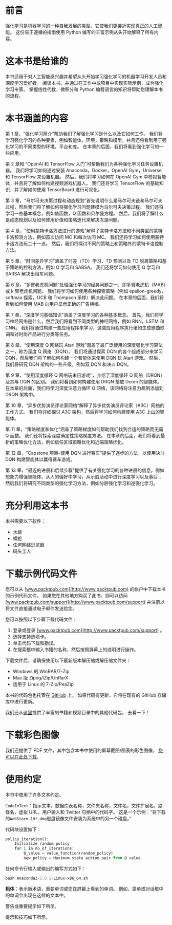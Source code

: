# 前言

强化学习是机器学习的一种自我发展的类型，它使我们更接近实现真正的人工智能。 这份易于遵循的指南使用 Python 编写的丰富示例从头开始解释了所有内容。

# 这本书是给谁的

本书适用于对人工智能感兴趣并希望从头开始学习强化学习的机器学习开发人员和深度学习爱好者。 阅读本书，并通过在工作中或项目中实现实际示例，成为强化学习专家。 掌握线性代数，微积分和 Python 编程语言的知识将帮助您理解本书的流程。

# 本书涵盖的内容

第 1 章，“强化学习简介”帮助我们了解强化学习是什么以及它如何工作。 我们将学习强化学习的各种要素，例如智能体，环境，策略和模型，并且还将看到用于强化学习的不同类型的环境，平台和库。 在本章的后面，我们将看到强化学习的一些应用。

第 2 章和 “OpenAI 和 TensorFlow 入门”可帮助我们为各种强化学习任务设置机器。 我们将学习如何通过安装 Anaconda，Docker，OpenAI Gym，Universe 和 TensorFlow 来设置机器。 然后，我们将学习如何在 OpenAI Gym 中模拟智能体，并且将了解如何构建视频游戏机器人。 我们还将学习 TensorFlow 的基础知识，并了解如何使用 TensorBoard 进行可视化。

第 3 章，“马尔可夫决策过程和动态规划”首先说明什么是马尔可夫链和马尔可夫过程，然后我们将了解如何将强化学习问题建模为马尔可夫决策过程。 我们还将学习一些基本概念，例如值函数，Q 函数和贝尔曼方程。 然后，我们将了解什么是动态规划以及如何使用价值和策略迭代来解决冻湖问题。

第 4 章，“使用蒙特卡洛方法进行的游戏”解释了蒙特卡洛方法和不同类型的蒙特卡洛预测方法，例如首次访问 MC 和每次访问 MC。 我们还将学习如何使用蒙特卡洛方法玩二十一点。 然后，我们将探讨不同的策略上和策略外的蒙特卡洛控制方法。

第 5 章，“时间差异学习”涵盖了时差（TD）学习，TD 预测以及 TD 脱离策略和基于策略的控制方法，例如 Q 学习和 SARSA。 我们还将学习如何使用 Q 学习和 SARSA 解决出租车问题。

第 6 章，“多臂老虎机问题”处理强化学习的经典问题之一，即多臂老虎机（MAB）或 k 臂老虎机问题。 我们将学习如何使用各种探索策略（例如 epsilon-greedy，softmax 探索，UCB 和 Thompson 采样）解决此问题。 在本章的后面，我们将看到如何使用 MAB 向用户显示正确的广告横幅。

第 7 章，“深度学习基础知识”涵盖了深度学习的各种基本概念。 首先，我们将学习神经网络是什么，然后我们将看到不同类型的神经网络，例如 RNN，LSTM 和 CNN。 我们将通过构建一些应用程序来学习，这些应用程序执行诸如生成歌曲歌词和对时尚产品进行分类等任务。

第 8 章，“使用深度 Q 网络玩 Atari 游戏”涵盖了最广泛使用的深度强化学习算法之一，称为深度 Q 网络（DQN）。 我们将通过探索 DQN 的各个组成部分来学习 DQN，然后我们将了解如何构建一个智能体来使用 DQN 玩 Atari 游戏。 然后，我们将研究 DQN 架构的一些升级，例如双 DQN 和决斗 DQN。

第 9 章，“使用深度循环 Q 网络玩末日游戏”，介绍了深度循环 Q 网络（DRQN）及其与 DQN 的区别。 我们将看到如何构建使用 DRQN 播放 Doom 的智能体。 在本章的后面，我们将学习深度注意力循环 Q 网络，该网络将注意力机制添加到 DRQN 架构中。

第 10 章，“异步优势演员评论家网络”解释了异步优势演员评论家（A3C）网络的工作方式。 我们将详细探讨 A3C 架构，然后将学习如何构建使用 A3C 上山的智能体。

第 11 章，“策略梯度和优化”涵盖了策略梯度如何帮助我们找到合适的策略而无需 Q 函数。 我们还将探索深度确定性策略梯度方法。 在本章的后面，我们将看到最新的策略优化方法，例如信任区域策略优化和近端策略优化。

第 12 章，“Capstone 项目–使用 DQN 进行赛车”提供了逐步的方法，以使用决斗 DQN 构建智能体以赢得赛车游戏。

第 13 章，“最近的进展和后续步骤”提供了有关强化学习的各种进展的信息，例如想象力增强智能体，从人的偏好中学习，从示威活动中进行深度学习以及事后 ，然后我们将研究不同类型的强化学习方法，例如分层强化学习和逆强化学习。

# 充分利用这本书

本书需要以下软件：

*   水蟒
*   蟒蛇
*   任何网络浏览器
*   码头工人

# 下载示例代码文件

您可以从 [www.packtpub.com](http://www.packtpub.com) 的帐户中下载本书的示例代码文件。 如果您在其他地方购买了此书，则可以访问 [www.packtpub.com/support](http://www.packtpub.com/support) 并注册以将文件直接通过电子邮件发送给您。

您可以按照以下步骤下载代码文件：

1.  登录或登录 [www.packtpub.com](http://www.packtpub.com/support) 。
2.  选择支持选项卡。
3.  单击代码下载和勘误。
4.  在搜索框中输入书籍的名称，然后按照屏幕上的说明进行操作。

下载文件后，请确保使用以下最新版本解压缩或解压缩文件夹：

*   Windows 的 WinRAR/7-Zip
*   Mac 版 Zipeg/iZip/UnRarX
*   适用于 Linux 的 7-Zip/PeaZip

本书的代码包也托管在 [GitHub](https://github.com/PacktPublishing/Hands-On-Reinforcement-Learning-with-Python) 上。 如果代码有更新，它将在现有的 GitHub 存储库中进行更新。

我们还从[这里](https://github.com/PacktPublishing/)提供了丰富的书籍和视频目录中的其他代码包。 去看一下！

# 下载彩色图像

我们还提供了 PDF 文件，其中包含本书中使用的屏幕截图/图表的彩色图像。 [您可以在此处下载](http://www.packtpub.com/sites/default/files/downloads/Bookname_ColorImages.pdf)。

# 使用约定

本书中使用了许多文本约定。

`CodeInText`：指示文本，数据库表名称，文件夹名称，文件名，文件扩展名，路径名，虚拟 URL，用户输入和 Twitter 句柄中的代码字。 这是一个示例：“将下载的`WebStorm-10*.dmg`磁盘镜像文件安装为系统中的另一个磁盘。”

代码块设置如下：

```py
policy_iteration():
    Initialize random policy
    for i in no_of_iterations: 
        Q_value = value_function(random_policy)
        new_policy = Maximum state action pair from Q value
```

任何命令行输入或输出的编写方式如下：

```py
bash Anaconda3-5.0.1-Linux-x86_64.sh
```

**粗体**：表示新术语，重要单词或您在屏幕上看到的单词。 例如，菜单或对话框中的单词会出现在这样的文本中。

警告或重要提示如下所示。

提示和技巧如下所示。